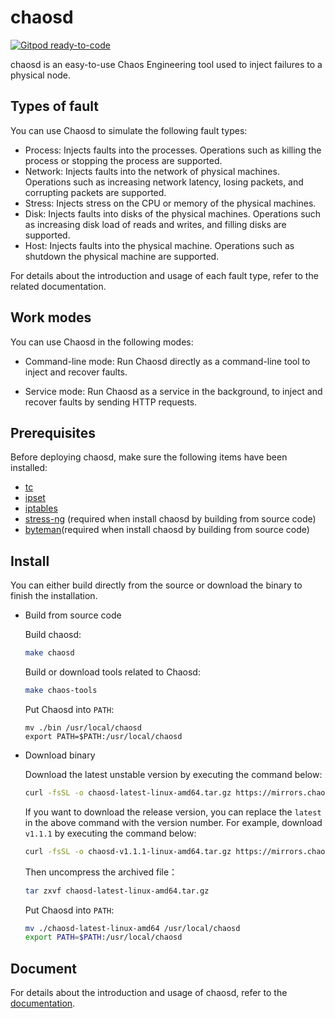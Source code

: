 # chaosd

[![Gitpod ready-to-code](https://img.shields.io/badge/Gitpod-ready--to--code-blue?logo=gitpod)](https://gitpod.io/#https://github.com/chaos-mesh/chaosd)

chaosd is an easy-to-use Chaos Engineering tool used to inject failures to a physical node. 

## Types of fault

You can use Chaosd to simulate the following fault types:

- Process: Injects faults into the processes. Operations such as killing the process or stopping the process are supported.
- Network: Injects faults into the network of physical machines. Operations such as increasing network latency, losing packets, and corrupting packets are supported.
- Stress: Injects stress on the CPU or memory of the physical machines.
- Disk: Injects faults into disks of the physical machines. Operations such as increasing disk load of reads and writes, and filling disks are supported.
- Host: Injects faults into the physical machine. Operations such as shutdown the physical machine are supported.

For details about the introduction and usage of each fault type, refer to the related documentation.

## Work modes

You can use Chaosd in the following modes:

- Command-line mode: Run Chaosd directly as a command-line tool to inject and recover faults.

- Service mode: Run Chaosd as a service in the background, to inject and recover faults by sending HTTP requests.

## Prerequisites

Before deploying chaosd, make sure the following items have been installed:

* [tc](https://linux.die.net/man/8/tc)
* [ipset](https://linux.die.net/man/8/ipset)
* [iptables](https://linux.die.net/man/8/iptables)
* [stress-ng](https://wiki.ubuntu.com/Kernel/Reference/stress-ng) (required when install chaosd by building from source code)
* [byteman](https://github.com/chaos-mesh/byteman)(required when install chaosd by building from source code)

## Install

You can either build directly from the source or download the binary to finish the installation.

- Build from source code


    Build chaosd:

    ```bash
    make chaosd
    ```

    Build or download tools related to Chaosd:

    ```bash
    make chaos-tools
    ```

    Put Chaosd into `PATH`:

    ```
    mv ./bin /usr/local/chaosd
    export PATH=$PATH:/usr/local/chaosd
    ```

- Download binary

    Download the latest unstable version by executing the command below:

    ```bash
    curl -fsSL -o chaosd-latest-linux-amd64.tar.gz https://mirrors.chaos-mesh.org/chaosd-latest-linux-amd64.tar.gz
    ```

    If you want to download the release version, you can replace the `latest` in the above command with the version number. For example, download `v1.1.1` by executing the command below:

    ```bash
    curl -fsSL -o chaosd-v1.1.1-linux-amd64.tar.gz https://mirrors.chaos-mesh.org/chaosd-v1.1.1-linux-amd64.tar.gz
    ```

    Then uncompress the archived file：

    ```bash
    tar zxvf chaosd-latest-linux-amd64.tar.gz
    ```

    Put Chaosd into `PATH`:

    ```bash
    mv ./chaosd-latest-linux-amd64 /usr/local/chaosd
    export PATH=$PATH:/usr/local/chaosd
    ```

## Document

For details about the introduction and usage of chaosd, refer to the [documentation](https://chaos-mesh.org/docs/chaosd-overview/).
